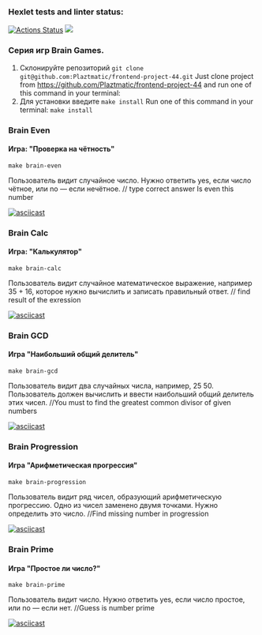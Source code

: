 ### Hexlet tests and linter status:

[![Actions Status](https://github.com/Plaztmatic/frontend-project-44/workflows/hexlet-check/badge.svg)](https://github.com/Plaztmatic/frontend-project-44/actions)
<a href="https://codeclimate.com/github/Plaztmatic/frontend-project-44/maintainability"><img src="https://api.codeclimate.com/v1/badges/a1ba90a7a3f221fd4a20/maintainability" /></a><br>

### Серия игр Brain Games.

1. Склонируйте репозиторий `git clone git@github.com:Plaztmatic/frontend-project-44.git`
Just clone project from https://github.com/Plaztmatic/frontend-project-44 and run one of this command in your terminal:
3. Для установки введите `make install`
Run one of this command in your terminal: `make install`

### Brain Even

#### Игра: "Проверка на чётность"

`make brain-even`

Пользователь видит случайное число. Нужно ответить yes, если число чётное, или no — если нечётное.
// type correct answer Is even this number

[![asciicast](https://asciinema.org/a/dlumPX31PU8WqcYexJ9a8r7Wn.svg)](https://asciinema.org/a/dlumPX31PU8WqcYexJ9a8r7Wn)

### Brain Calc

#### Игра: "Калькулятор"

`make brain-calc`

Пользователь видит случайное математическое выражение, например 35 + 16, которое нужно вычислить и записать правильный ответ.
// find result of the exression

[![asciicast](https://asciinema.org/a/V8GmRKeXdUeXnKv5a27MJxCWf.svg)](https://asciinema.org/a/V8GmRKeXdUeXnKv5a27MJxCWf)

### Brain GCD

#### Игра "Наибольший общий делитель"

`make brain-gcd`

Пользователь видит два случайных числа, например, 25 50. Пользователь должен вычислить и ввести наибольший общий делитель этих чисел.
//You must to find the greatest common divisor of given numbers

[![asciicast](https://asciinema.org/a/kVRUMruc0D7hExCQEtNGnSmsI.svg)](https://asciinema.org/a/kVRUMruc0D7hExCQEtNGnSmsI)

### Brain Progression

#### Игра "Арифметическая прогрессия"

`make brain-progression`

Пользователь видит ряд чисел, образующий арифметическую прогрессию. Одно из чисел заменено двумя точками. Нужно определить это число.
//Find missing number in progression

[![asciicast](https://asciinema.org/a/pZMRSW14SQTBk3BfBm0VDcPoh.svg)](https://asciinema.org/a/pZMRSW14SQTBk3BfBm0VDcPoh)

### Brain Prime

#### Игра "Простое ли число?"

`make brain-prime`

Пользователь видит число. Нужно ответить yes, если число простое, или no — если нет.
//Guess is number prime

[![asciicast](https://asciinema.org/a/MEiP8XhMoJmaWeD092xlXBcCc.svg)](https://asciinema.org/a/MEiP8XhMoJmaWeD092xlXBcCc)

